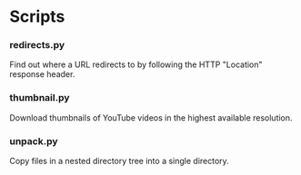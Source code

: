 # Scripts

### redirects.py
Find out where a URL redirects to by following the HTTP "Location" response header.

### thumbnail.py
Download thumbnails of YouTube videos in the highest available resolution.

### unpack.py
Copy files in a nested directory tree into a single directory.
